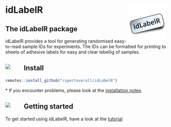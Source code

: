 
idLabelR <img src="man/figures/logo.png" align="right" alt="" width="120" />
=========================================================================

The idLabelR package
-----------------

idLabelR provides a tool for generating randomised easy-to-read sample IDs for experiments. The IDs can be formatted for printing to sheets of adhesive labels for easy and clear lebellig of samples.

Install <img src="vignettes/images/LogoPackage.png" style="width:48px;padding-right:10px;float:left"></img>
-----------------------------------------------------------------------------------------------------------

``` r
remotes::install_github("rupertoverall/idLabelR")
```

\* If you encounter problems, please look at the [installation notes](https://rupertoverall.net/idLabelR/articles/idLabelR_install_page.html).


Getting started <img src="vignettes/images/LogoDocs.png" style="width:48px;padding-right:10px;float:left"></img>
----------------------------------------------------------------------------------------------------------------

To get started using idLabelR, have a look at the [tutorial](articles/idLabelR_quickstart.html)
